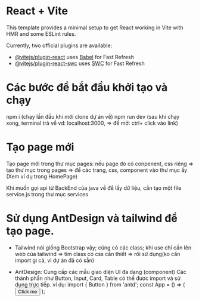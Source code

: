 # React + Vite

This template provides a minimal setup to get React working in Vite with HMR and some ESLint rules.

Currently, two official plugins are available:

- [@vitejs/plugin-react](https://github.com/vitejs/vite-plugin-react/blob/main/packages/plugin-react/README.md) uses [Babel](https://babeljs.io/) for Fast Refresh
- [@vitejs/plugin-react-swc](https://github.com/vitejs/vite-plugin-react-swc) uses [SWC](https://swc.rs/) for Fast Refresh

# Các bước để bắt đầu khởi tạo và chạy

npm i (chạy lần đầu khi mới clone dự án về)
npm run dev (sau khi chạy xong, terminal trả về vd: localhost:3000, => để mở: ctrl+ click vào link)

# Tạo page mới

Tạo page mới trong thư mục pages:
nếu page đó có conpenent, css riêng => tạo thư mục trong pages => để các trang, css, component vào thư mục ấy (Xem ví dụ trong HomePage)

Khi muốn gọi api từ BackEnd của java về để lấy dữ liệu, cần tạo một file service.js trong thư mục services

# Sử dụng AntDesign và tailwind để tạo page.

- Tailwind nói giống Bootstrap vậy; cũng có các class; khi use chỉ cần lên web của tailwind => tìm class có css cần thiết => rồi sử dụng(ko cần import gì cả, vì dự án đã có sẵn)

- AntDesign: Cung cấp các mẫu giao diện UI đa dạng (component)
  Các thành phần như Button, Input, Card, Table có thể được import và sử dụng trực tiếp.
  ví dụ:
  import { Button } from 'antd';
  const App = () => (
  <Button type="primary">Click me</Button>
  );
